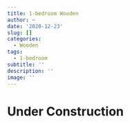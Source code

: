 ```yaml
---
title: 1-bedroom Wooden
author: ~
date: '2020-12-23'
slug: []
categories:
  - Wooden
tags:
  - 1-bedroom
subtitle: ''
description: ''
image: ''
---
```

# Under Construction